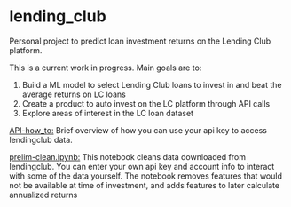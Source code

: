 # lending_club
Personal project to predict loan investment returns on the Lending Club platform.

This is a current work in progress. Main goals are to:
1. Build a ML model to select Lending Club loans to invest in and beat the average returns on LC loans
2. Create a product to auto invest on the LC platform through API calls
3. Explore areas of interest in the LC loan dataset

[API-how_to:](https://github.com/Johnnyd113/lending_club/blob/master/API-how_to.ipynb) Brief overview of how you can use your api key to access lendingclub data.

[prelim-clean.ipynb:](https://github.com/Johnnyd113/lending_club/blob/master/prelim_clean.ipynb) This notebook cleans data downloaded from lendingclub. You can enter your own api key and account info to interact with some of the data yourself. The notebook removes features that would not be available at time of investment, and adds features to later calculate annualized returns
